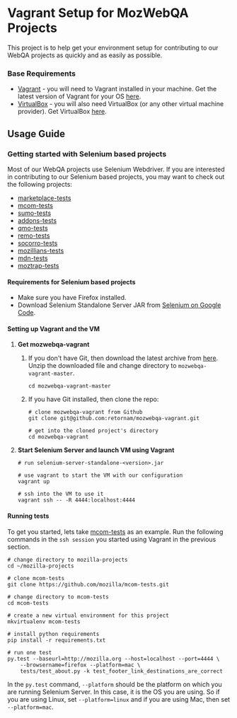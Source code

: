 # Vagrant Setup for MozWebQA Projects

This project is to help get your environment setup for contributing to our
WebQA projects as quickly and as easily as possible.

### Base Requirements

- [Vagrant][Vag] - you will need to Vagrant installed in your machine. Get 
  the latest version of Vagrant for your OS [here][VagDL].
- [VirtualBox][VB] - you will also need VirtualBox (or any other virtual 
  machine provider). Get VirtualBox [here][VBDL].

[Vag]: http://www.vagrantup.com/
[VagDL]: http://downloads.vagrantup.com/
[VB]: https://www.virtualbox.org/
[VBDL]: https://www.virtualbox.org/wiki/Downloads

## Usage Guide

### Getting started with Selenium based projects

Most of our WebQA projects use Selenium Webdriver. If you are interested in
contributing to our Selenium based projects, you may want to check out the
following projects:

- [marketplace-tests](https://github.com/mozilla/marketplace-tests)
- [mcom-tests](https://github.com/mozilla/mcom-tests)
- [sumo-tests](https://github.com/mozilla/sumo-tests)
- [addons-tests](https://github.com/mozilla/Addon-Tests)
- [qmo-tests](https://github.com/mozilla/qmo-tests)
- [remo-tests](https://github.com/mozilla/remo-tests)
- [socorro-tests](https://github.com/mozilla/Socorro-Tests)
- [mozillians-tests](https://github.com/mozilla/mozillians-tests)
- [mdn-tests](https://github.com/mozilla/mdn-tests)
- [moztrap-tests](https://github.com/mozilla/moztrap-tests)

#### Requirements for Selenium based projects

- Make sure you have Firefox installed.
- Download Selenium Standalone Server JAR from [Selenium on Google Code][GC].

[GC]: http://code.google.com/p/selenium/downloads/list

#### Setting up Vagrant and the VM

1.  **Get mozwebqa-vagrant**

    1.  If you don't have Git, then download the latest archive from [here][archive].
        Unzip the downloaded file and change directory to `mozwebqa-vagrant-master`.

        ```
        cd mozwebqa-vagrant-master
        ```

    2.  If you have Git installed, then clone the repo:

        ```
	    # clone mozwebqa-vagrant from Github
	    git clone git@github.com:retornam/mozwebqa-vagrant.git

	    # get into the cloned project's directory
	    cd mozwebqa-vagrant
	    ```

2.  **Start Selenium Server and launch VM using Vagrant**

    ```
    # run selenium-server-standalone-<version>.jar

    # use vagrant to start the VM with our configuration
    vagrant up

    # ssh into the VM to use it
    vagrant ssh -- -R 4444:localhost:4444
    ```

[archive]: https://github.com/retornam/mozwebqa-vagrant/archive/master.zip

#### Running tests

To get you started, lets take [mcom-tests][mt] as an example. Run the following
commands in the `ssh session` you started using Vagrant in the previous section.

[mt]: https://github.com/mozilla/mcom-tests

```
# change directory to mozilla-projects
cd ~/mozilla-projects

# clone mcom-tests
git clone https://github.com/mozilla/mcom-tests.git

# change directory to mcom-tests
cd mcom-tests

# create a new virtual environment for this project
mkvirtualenv mcom-tests

# install python requirements
pip install -r requirements.txt

# run one test
py.test --baseurl=http://mozilla.org --host=localhost --port=4444 \
	--browsername=firefox --platform=mac \
	tests/test_about.py	-k test_footer_link_destinations_are_correct
```

In the `py.test` command, `--platform` should be the platform on which you are
running Selenium Server. In this case, it is the OS you are using. So if you
are using Linux, set `--platform=linux` and if you are using Mac, then set 
`--platform=mac`.
